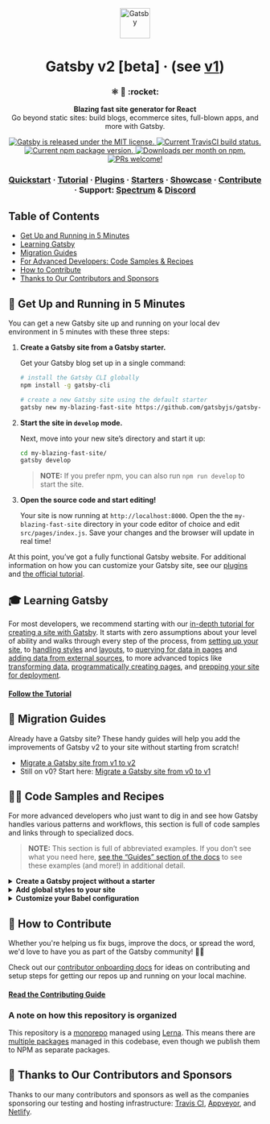 <p align="center">
  <a href="https://next.gatsbyjs.org">
    <img alt="Gatsby" src="https://www.gatsbyjs.org/monogram.svg" width="60" />
  </a>
</p>
<h1 align="center">
  Gatsby v2 [beta] · (see <a href="https://github.com/gatsbyjs/gatsby/tree/v1">v1</a>)
</h1>

<h3 align="center">
  ⚛️ 📄 :rocket:
</h3>
<p align="center">
  <strong>Blazing fast site generator for React</strong><br>
  Go beyond static sites: build blogs, ecommerce sites, full-blown apps, and more with Gatsby.
</p>
<p align="center">
  <a href="https://github.com/gatsbyjs/gatsby/blob/master/LICENSE">
    <img src="https://img.shields.io/badge/license-MIT-blue.svg" alt="Gatsby is released under the MIT license." />
  </a>
  <a href="https://travis-ci.org/gatsbyjs/gatsby">
    <img src="https://travis-ci.org/gatsbyjs/gatsby.svg?branch=master" alt="Current TravisCI build status." />
  </a>
  <a href="https://www.npmjs.org/package/gatsby">
    <img src="https://img.shields.io/npm/v/gatsby.svg?style=flat-square" alt="Current npm package version." />
  </a>
  <a href="https://npmcharts.com/compare/gatsby?minimal=true">
    <img src="https://img.shields.io/npm/dm/gatsby.svg" alt="Downloads per month on npm." />
  </a>
  <a href="https://next.gatsbyjs.org/docs/how-to-submit-a-pr/">
    <img src="https://img.shields.io/badge/PRs-welcome-brightgreen.svg" alt="PRs welcome!" />
  </a>
</p>

<h3 align="center">
  <a href="https://next.gatsbyjs.org/docs/">Quickstart</a>
  <span> · </span>
  <a href="https://next.gatsbyjs.org/tutorial/">Tutorial</a>
  <span> · </span>
  <a href="https://next.gatsbyjs.org/plugins/">Plugins</a>
  <span> · </span>
  <a href="https://next.gatsbyjs.org/docs/gatsby-starters/">Starters</a>
  <span> · </span>
  <a href="https://next.gatsbyjs.org/showcase/">Showcase</a>
  <span> · </span>
  <a href="https://next.gatsbyjs.org/docs/how-to-contribute/">Contribute</a>
  <span> · </span>
  Support: <a href="https://spectrum.chat/gatsby-js">Spectrum</a>
  <span> & </span>
  <a href="https://discord.gg/0ZcbPKXt5bVoxkfV">Discord</a>
</h3>

## Table of Contents

-   [Get Up and Running in 5 Minutes](#-get-up-and-running-in-5-minutes)
-   [Learning Gatsby](#-learning-gatsby)
-   [Migration Guides](#-migration-guides)
-   [For Advanced Developers: Code Samples & Recipes](#-code-samples-and-recipes)
-   [How to Contribute](#-how-to-contribute)
-   [Thanks to Our Contributors and Sponsors](#-thanks-to-our-contributors-and-sponsors)


## 🚀 Get Up and Running in 5 Minutes

You can get a new Gatsby site up and running on your local dev environment in 5 minutes with these three steps:

1.  **Create a Gatsby site from a Gatsby starter.**

    Get your Gatsby blog set up in a single command:

    ```sh
    # install the Gatsby CLI globally
    npm install -g gatsby-cli
    
    # create a new Gatsby site using the default starter
    gatsby new my-blazing-fast-site https://github.com/gatsbyjs/gatsby-starter-default#v2
    ```

2.  **Start the site in `develop` mode.**

    Next, move into your new site’s directory and start it up:

    ```sh
    cd my-blazing-fast-site/
    gatsby develop
    ```

    > **NOTE:** If you prefer npm, you can also run `npm run develop` to start the site.

3.  **Open the source code and start editing!**

    Your site is now running at `http://localhost:8000`. Open the the `my-blazing-fast-site` directory in your code editor of choice and edit `src/pages/index.js`. Save your changes and the browser will update in real time!

At this point, you’ve got a fully functional Gatsby website. For additional information on how you can customize your Gatsby site, see our [plugins](https://next.gatsbyjs.org/plugins/) and [the official tutorial](https://next.gatsbyjs.org/tutorial/).

## 🎓 Learning Gatsby

For most developers, we recommend starting with our [in-depth tutorial for creating a site with Gatsby](https://next.gatsbyjs.org/tutorial/). It starts with zero assumptions about your level of ability and walks through every step of the process, from [setting up your site](https://next.gatsbyjs.org/tutorial/part-one/), to [handling styles](https://next.gatsbyjs.org/tutorial/part-two/) and [layouts](https://next.gatsbyjs.org/tutorial/part-three/), to [querying for data in pages](https://next.gatsbyjs.org/tutorial/part-four/) and [adding data from external sources](https://next.gatsbyjs.org/tutorial/part-five/), to more advanced topics like [transforming data](https://next.gatsbyjs.org/tutorial/part-six/), [programmatically creating pages](https://next.gatsbyjs.org/tutorial/part-seven/), and [prepping your site for deployment](https://next.gatsbyjs.org/tutorial/part-eight/).

#### [Follow the Tutorial](https://next.gatsbyjs.org/tutorial/)

## 💼 Migration Guides

Already have a Gatsby site? These handy guides will help you add the improvements of Gatsby v2 to your site without starting from scratch!

- [Migrate a Gatsby site from v1 to v2](https://next.gatsbyjs.org/docs/migrating-from-v1-to-v2/)
- Still on v0? Start here: [Migrate a Gatsby site from v0 to v1](https://next.gatsbyjs.org/docs/migrating-from-v0-to-v1/)

## 👩‍💻 Code Samples and Recipes

For more advanced developers who just want to dig in and see how Gatsby handles various patterns and workflows, this section is full of code samples and links through to specialized docs.

> **NOTE:** This section is full of abbreviated examples. If you don’t see what you need here, [see the “Guides” section of the docs](https://next.gatsbyjs.org/docs/) to see these examples (and more!) in additional detail.

<details>
  <summary><strong>Create a Gatsby project without a starter</strong></summary>

  <span><!-- don’t remove this; it prevents the text below from smashing into the summary text --></span>
  
  If you prefer the “start from scratch” approach, setting up a Gatsby site requires three dependencies to start:
  ```sh
  # create a new project and move into it
  mkdir my-new-gatsby-site
  cd my-new-gatsby-site
  
  # initialize the project
  npm init
  
  # add the required dependencies
  npm install gatsby@next react react-dom
  ```
</details>

<details>
  <summary><strong>Add global styles to your site</strong></summary>

  <span><!-- don’t remove this; it prevents the text below from smashing into the summary text --></span>
  
  To add a global stylesheet, require the stylesheet in `gatsby-browser.js`:
  ```jsx
  require('./src/stylesheets/global.css');
  
  exports.onClientEntry = () => {/* other custom config here */}
  ```
  
  #### Read the full guide: [creating global styles](https://next.gatsbyjs.org/docs/creating-global-styles/)

</details>

<details>
  <summary><strong>Customize your Babel configuration</strong></summary>

  <span><!-- don’t remove this; it prevents the text below from smashing into the summary text --></span>
  
  If you add a `.babelrc` in the root of your project, it overrides the default Gatsby config entirely. We recommend starting with our config and modifying as needed.

  Gatsby’s default `.babelrc`:
  ```json
  {
    "cacheDirectory": true,
    "babelrc": false,
    "presets": [
      [
        "@babel/preset-env",
        {
          "loose": true,
          "modules": false,
          "useBuiltIns": "usage",
          "shippedProposals": true,
          "targets": {
            "browsers": [">0.25%", "not dead"],
          },
        },
      ],
      [
        "@babel/preset-react",
        {
          "useBuiltIns": true,
          "pragma": "React.createElement",
        },
      ],
      "@babel/preset-flow",
    ],
    "plugins": [
      [
        "@babel/plugin-proposal-class-properties",
        {
          "loose": true,
        },
      ],
      "@babel/plugin-syntax-dynamic-import",
      [
        "@babel/plugin-transform-runtime",
        {
          "helpers": true,
          "regenerator": true,
          "polyfill": false,
        },
      ],
    ],
  }
  ```
  
  #### Read the full guide: [customize your Babel config](https://next.gatsbyjs.org/docs/babel/)

</details>

## 🤝 How to Contribute

Whether you're helping us fix bugs, improve the docs, or spread the word, we'd love to have you as part of the Gatsby community! :muscle::purple_heart:

Check out our [contributor onboarding docs](https://next.gatsbyjs.org/docs/how-to-contribute/) for ideas on contributing and setup steps for getting our repos up and running on your local machine.

#### [Read the Contributing Guide](https://next.gatsbyjs.org/docs/how-to-contribute/)

### A note on how this repository is organized

This repository is a [monorepo](https://trunkbaseddevelopment.com/monorepos/) managed using [Lerna](https://github.com/lerna/lerna). This means there are [multiple packages](/packages) managed in this codebase, even though we publish them to NPM as separate packages.

## 💜 Thanks to Our Contributors and Sponsors

Thanks to our many contributors and sponsors as well as the companies sponsoring
our testing and hosting infrastructure: [Travis CI](https://travis-ci.com/), [Appveyor](https://www.appveyor.com/), and [Netlify](https://www.netlify.com/).
